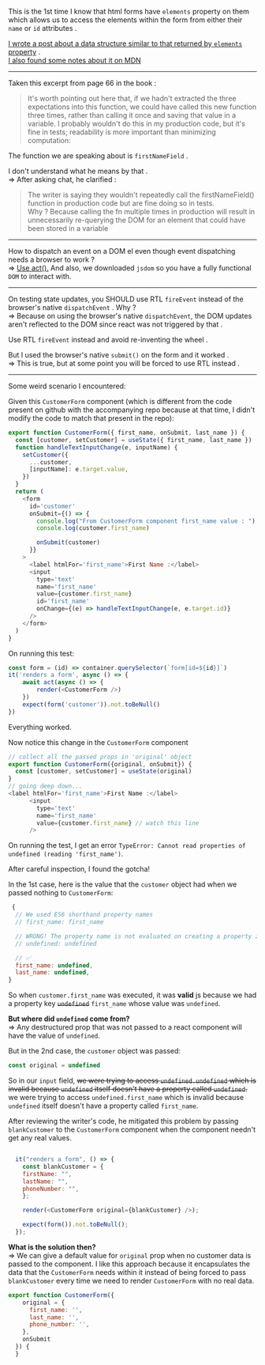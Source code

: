 This is the 1st time I know that html forms have `elements` property on them which allows us to access the elements within the form from either their `name` or `id` attributes . 

[I wrote a post about a data structure similar to that returned by `elements` property](https://www.linkedin.com/feed/update/urn:li:activity:7306986122742501377?utm_source=share&utm_medium=member_desktop&rcm=ACoAAD3bEekBlC1nsY33KuOk5ikw8548pMCHqPc) .  
[I also found some notes about it on MDN](https://developer.mozilla.org/en-US/docs/Web/API/HTMLFormElement/elements)
___

Taken this excerpt from page 66 in the book :  
>It's worth pointing out here that, if we hadn't extracted the three expectations into this function, we could have called this new function three times, rather than calling it once and saving that value in a variable. I probably wouldn't do this in my production code, but it's fine in tests; readability is more important than minimizing computation:  

The function we are speaking about is `firstNameField` .   

I don't understand what he means by that .   
=> After asking chat, he clarified :  
> The writer is saying they wouldn't repeatedly call the firstNameField() function in production code but are fine doing so in tests.  
> Why ? Because calling the fn multiple times in production will result in unnecessarily re-querying the DOM for an element that could have been stored in a variable 

___
How to dispatch an event on a DOM el even though event dispatching needs a browser to work ?  
=> [Use act().](https://react.dev/reference/react/act#dispatching-events-in-tests) And also, we downloaded `jsdom` so you have a fully functional `DOM` to interact with.
___
On testing state updates, you SHOULD use RTL `fireEvent` instead of the browser's native `dispatchEvent` . Why ?  
=> Because on using the browser's native `dispatchEvent`, the DOM updates aren't reflected to the DOM since react was not triggered by that . 

Use RTL `fireEvent` instead and avoid re-inventing the wheel .   

But I used the browser's native `submit()` on the form and it worked .  
=> This is true, but at some point you will be forced to use RTL instead . 
____

Some weird scenario I encountered:   

Given this `CustomerForm` component (which is different from the code present on github with the accompanying repo because at that time, I didn't modify the code to match that present in the repo):
```js
export function CustomerForm({ first_name, onSubmit, last_name }) {
  const [customer, setCustomer] = useState({ first_name, last_name })
  function handleTextInputChange(e, inputName) {
    setCustomer({
      ...customer,
      [inputName]: e.target.value,
    })
  }
  return (
    <form
      id='customer'
      onSubmit={() => {
        console.log("From CustomerForm component first_name value : ")
        console.log(customer.first_name)

        onSubmit(customer)
      }}
    >
      <label htmlFor='first_name'>First Name :</label>
      <input
        type='text'
        name='first_name'
        value={customer.first_name}
        id='first_name'
        onChange={(e) => handleTextInputChange(e, e.target.id)}
      />
    </form>
  )
}
```

On running this test:
```js
const form = (id) => container.querySelector(`form[id=${id}]`)
it('renders a form', async () => {
	await act(async () => {
		render(<CustomerForm />)
	})
	expect(form('customer')).not.toBeNull()
})
```
Everything worked.

Now notice this change in the `CustomerForm` component
```js
// collect all the passed props in 'original' object
export function CustomerForm({original, onSubmit}) {
  const [customer, setCustomer] = useState(original)
}
// going deep down...
<label htmlFor='first_name'>First Name :</label>
      <input
        type='text'
        name='first_name'
        value={customer.first_name} // watch this line
      />
```
On running the test, I get an error `TypeError: Cannot read properties of undefined (reading 'first_name')`.

After careful inspection, I found the gotcha!

In the 1st case, here is the value that the `customer` object  had when we passed nothing to `CustomerForm`:
```js
 {
  // We used ES6 shorthand property names
  // first_name: first_name

  // WRONG! The property name is not evaluated on creating a property ❌
  // undefined: undefined

  // ✅ 
  first_name: undefined,
  last_name: undefined,
}
```
So when `customer.first_name` was executed, it was **valid** js because we had a property key ~~`undefined`~~ `first_name` whose value was `undefined`.

**But where did `undefined` come from?**  
=> Any destructured prop that was not passed to a react component will have the value of `undefined`.

But in the 2nd case, the `customer` object was passed:  
```js
const original = undefined
```
So in our `input` field, ~~we were trying to access `undefined.undefined` which is invalid because `undefined` itself doesn't have a property called `undefined`.~~
we were trying to access `undefined.first_name` which is invalid because `undefined` itself doesn't have a property called `first_name`.

After reviewing the writer's code, he mitigated this problem by passing `blankCustomer` to the `CustomerForm` component when the component needn't get any real values.
```js

  it("renders a form", () => {
    const blankCustomer = {
    firstName: "",
    lastName: "",
    phoneNumber: "",
    };

    render(<CustomerForm original={blankCustomer} />);

    expect(form()).not.toBeNull();
  });
```

**What is the solution then?**  
=> We can give a default value for `original` prop when no customer data is passed to the component. I like this approach because it encapsulates the data that the `CustomerForm` needs within it instead of being forced to pass `blankCustomer` every time we need to render `CustomerForm` with no real data.
```js
export function CustomerForm({  
    original = {
      first_name: '',
      last_name: '',
      phone_number: '',
    }, 
    onSubmit  
  }) {
  }
```
